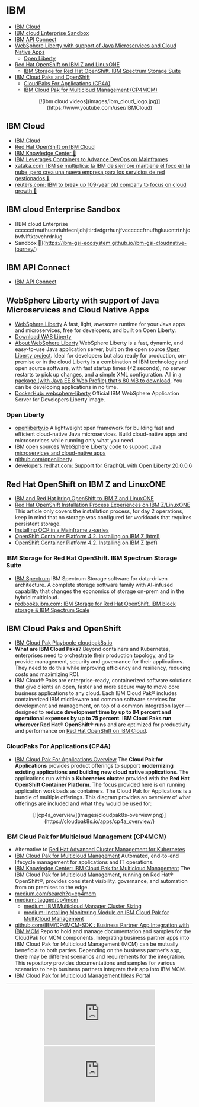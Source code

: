 # IBM 
- [IBM Cloud](#ibm-cloud)
- [IBM cloud Enterprise Sandbox](#ibm-cloud-enterprise-sandbox)
- [IBM API Connect](#ibm-api-connect)
- [WebSphere Liberty with support of Java Microservices and Cloud Native Apps](#websphere-liberty-with-support-of-java-microservices-and-cloud-native-apps)
	- [Open Liberty](#open-liberty)
- [Red Hat OpenShift on IBM Z and LinuxONE](#red-hat-openshift-on-ibm-z-and-linuxone)
	- [IBM Storage for Red Hat OpenShift. IBM Spectrum Storage Suite](#ibm-storage-for-red-hat-openshift-ibm-spectrum-storage-suite)
- [IBM Cloud Paks and OpenShift](#ibm-cloud-paks-and-openshift)
	- [CloudPaks For Applications (CP4A)](#cloudpaks-for-applications-cp4a)
	- [IBM Cloud Pak for Multicloud Management (CP4MCM)](#ibm-cloud-pak-for-multicloud-management-cp4mcm)

<center>
[![ibm cloud videos](images/ibm_cloud_logo.jpg)](https://www.youtube.com/user/IBMCloud)
</center>

## IBM Cloud
- [IBM Cloud](https://www.ibm.com/cloud)
- [Red Hat OpenShift on IBM Cloud](https://www.ibm.com/cloud/openshift)
- [IBM Knowledge Center 🌟](https://www.ibm.com/support/knowledgecenter/)
- [IBM Leverages Containers to Advance DevOps on Mainframes](https://containerjournal.com/topics/container-ecosystems/ibm-leverages-containers-to-advance-devops-on-mainframes/)
- [xataka.com: IBM se multiplica: la IBM de siempre mantiene el foco en la nube, pero crea una nueva empresa para los servicios de red gestionados 🌟](https://www.xataka.com/pro/ibm-se-parte-dos-109-anos-despues-nube-da-dinero-que-se-creara-empresa-centrada-ella)
- [reuters.com: IBM to break up 109-year old company to focus on cloud growth 🌟](https://www.reuters.com/article/us-ibm-divestiture/ibm-to-break-up-109-year-old-company-to-focus-on-cloud-growth-idUSKBN26T1TZ)

## IBM cloud Enterprise Sandbox
- [IBM cloud Enterprise ccccccfrnufhucnriuhfecnljdhjltirdvdgrrhunjfvccccccfrnufhgluucntrtnhjcbvfvlftktcvchrdnlug
- Sandbox 🌟](https://ibm-gsi-ecosystem.github.io/ibm-gsi-cloudnative-journey/)

## IBM API Connect
- [IBM API Connect](https://developer.ibm.com/apiconnect/)

## WebSphere Liberty with support of Java Microservices and Cloud Native Apps
- [WebSphere Liberty](https://developer.ibm.com/wasdev/) A fast, light, awesome runtime for your Java apps and microservices, free for developers, and built on Open Liberty.
- [Download WAS Liberty](https://developer.ibm.com/wasdev/downloads/)
- [About WebSphere Liberty](https://developer.ibm.com/wasdev/websphere-liberty/) WebSphere Liberty is a fast, dynamic, and easy-to-use Java application server, built on the open source [Open Liberty project](https://www.openliberty.io/). Ideal for developers but also ready for production, on-premise or in the cloud Liberty is a combination of IBM technology and open source software, with fast startup times (<2 seconds), no server restarts to pick up changes, and a simple XML configuration. All in [a package (with Java EE 8 Web Profile) that’s 80 MB to download](https://developer.ibm.com/wasdev/downloads/liberty-profile-using-non-eclipse-environments/). You can be developing applications in no time. 
- [DockerHub: websphere-liberty](https://hub.docker.com/_/websphere-liberty/) Official IBM WebSphere Application Server for Developers Liberty image.

### Open Liberty 
- [openliberty.io](https://www.openliberty.io/) A lightweight open framework for building fast and efficient cloud-native Java microservices. Build cloud-native apps and microservices while running only what you need. 
- [IBM open sources WebSphere Liberty code to support Java microservices and cloud-native apps](https://developer.ibm.com/dwblog/2017/websphere-liberty-java-open-source/)
- [github.com/openliberty](https://github.com/openliberty/)
- [developers.redhat.com: Support for GraphQL with Open Liberty 20.0.0.6](https://developers.redhat.com/blog/2020/06/17/support-for-graphql-with-open-liberty-20-0-0-6/)

## Red Hat OpenShift on IBM Z and LinuxONE
- [IBM and Red Hat bring OpenShift to IBM Z and LinuxONE](https://www.openshift.com/blog/ibm-and-red-hat-bring-openshift-to-ibm-z-and-linuxone)
- [Red Hat OpenShift Installation Process Experiences on IBM Z/LinuxONE](https://www.openshift.com/blog/red-hat-openshift-installation-process-experiences-on-ibm-z-linuxone) This article only covers the installation process, for day 2 operations, keep in mind that no storage was configured for workloads that requires persistent storage.
- [Installing OCP in a Mainframe z-series](https://www.openshift.com/blog/installing-ocp-in-a-mainframe-z-series)
- [OpenShift Container Platform 4.2. Installing on IBM Z (html)](https://access.redhat.com/documentation/en-us/openshift_container_platform/4.2/html/installing_on_ibm_z)
- [OpenShift Container Platform 4.2. Installing on IBM Z (pdf)](https://access.redhat.com/documentation/en-us/openshift_container_platform/4.2/pdf/installing_on_ibm_z)

### IBM Storage for Red Hat OpenShift. IBM Spectrum Storage Suite 
- [IBM Spectrum](https://www.ibm.com/it-infrastructure/storage/spectrum) IBM Spectrum Storage software for data-driven architecture. A complete storage software family with AI-infused capability that changes the economics of storage on-prem and in the hybrid multicloud.
- [redbooks.ibm.com: IBM Storage for Red Hat OpenShift. IBM block storage & IBM Spectrum Scale](http://www.redbooks.ibm.com/abstracts/redp5565.html)

## IBM Cloud Paks and OpenShift
* [IBM Cloud Pak Playbook: cloudpak8s.io](https://cloudpak8s.io/) 
* **What are IBM Cloud Paks?** Beyond containers and Kubernetes, enterprises need to orchestrate their production topology, and to provide management, security and governance for their applications. They need to do this while improving efficiency and resiliency, reducing costs and maximizing ROI.
* IBM Cloud® Paks are enterprise-ready, containerized software solutions that give clients an open, faster and more secure way to move core business applications to any cloud. Each IBM Cloud Pak® includes containerized IBM middleware and common software services for development and management, on top of a common integration layer — designed to **reduce development time by up to 84 percent and operational expenses by up to 75 percent**. **IBM Cloud Paks run wherever Red Hat® OpenShift® runs** and are optimized for productivity and performance on [Red Hat OpenShift on IBM Cloud](https://www.ibm.com/cloud/openshift).

### CloudPaks For Applications (CP4A)
* [IBM Cloud Pak For Applications Overview](https://cloudpak8s.io/apps/cp4a_overview/) The **Cloud Pak for Applications** provides product offerings to support **modernizing existing applications and building new cloud native applications**. The applications run within a **Kubernetes cluster** provided with the **Red Hat OpenShift Container Platform**. The focus provided here is on running application workloads as containers. The Cloud Pak for Applications is a bundle of multiple offerings.  This diagram provides an overview of what offerings are included and what they would be used for:

<center>
[![cp4a_overview](images/cloudpak8s-overview.png)](https://cloudpak8s.io/apps/cp4a_overview/)
</center>

### IBM Cloud Pak for Multicloud Management (CP4MCM)
- Alternative to [Red Hat Advanced Cluster Management for Kubernetes](https://www.redhat.com/en/technologies/management/advanced-cluster-management)
- [IBM Cloud Pak for Multicloud Management](https://www.ibm.com/cloud/cloud-pak-for-management) Automated, end-to-end lifecycle management for applications and IT operations.
- [IBM Knowledge Center: IBM Cloud Pak for Multicloud Management](https://www.ibm.com/support/knowledgecenter/SSFC4F) The IBM Cloud Pak for Multicloud Management, running on Red Hat® OpenShift®, provides consistent visibility, governance, and automation from on premises to the edge.
- [medium.com/search?q=cp4mcm](https://medium.com/search?q=cp4mcm)
- [medium: tagged/cp4mcm](https://medium.com/ibm-cloud-paks-help-and-guidance-from-ibm-cloud/tagged/cp4mcm)
    - [medium: IBM Multicloud Manager Cluster Sizing](https://medium.com/@cdoan/ibm-multicloud-manager-cluster-sizing-bc3b609b7de9)
    - [medium: Installing Monitoring Module on IBM Cloud Pak for MultiCloud Management](https://medium.com/ibm-cloud-paks-help-and-guidance-from-ibm-cloud/installing-monitoring-module-on-ibm-cloud-pak-for-multicloud-management-v1-3-0-58e5d3e5e047)
- [github.com/IBM/CP4MCM-SDK : Business Partner App Integration with IBM MCM](https://github.com/IBM/CP4MCM-SDK) Repo to hold and manage documentation and samples for the CloudPak for MCM components. Integrating business partner apps into IBM Cloud Pak for Multicloud Management (MCM) can be mutually beneficial to both parties. Depending on the business partner’s app, there may be different scenarios and requirements for the integration. This repository provides documentations and samples for various scenarios to help business partners integrate their app into IBM MCM.
- [IBM Cloud Pak for Multicloud Management Ideas Portal](https://cp4mcm.ideas.aha.io/) 

---

<center>
<iframe src="https://www.youtube.com/embed/78wvDIK5Hys" frameborder="0" allow="accelerometer; autoplay; encrypted-media; gyroscope; picture-in-picture" allowfullscreen></iframe>

<iframe src="https://www.youtube.com/embed/videoseries?list=PLOspHqNVtKABCyZQ2sDrZ2glJlBWzCpXV" frameborder="0" allow="accelerometer; autoplay; encrypted-media; gyroscope; picture-in-picture" allowfullscreen></iframe>
</center>